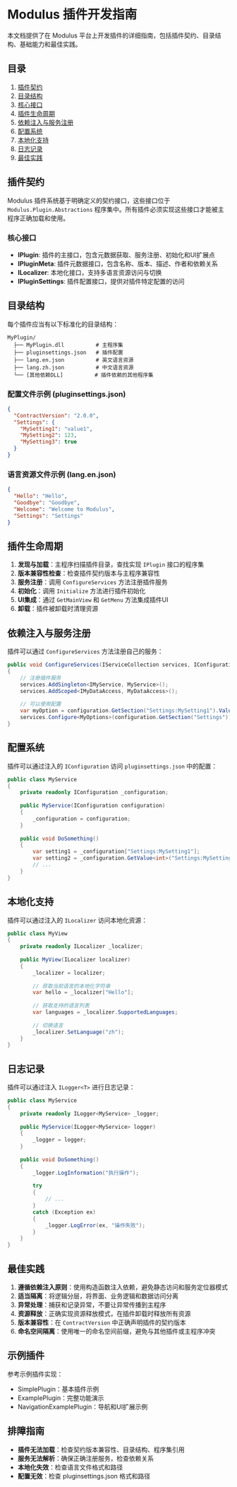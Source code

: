 # Modulus 插件开发指南

本文档提供了在 Modulus 平台上开发插件的详细指南，包括插件契约、目录结构、基础能力和最佳实践。

## 目录

1. [插件契约](#插件契约)
2. [目录结构](#目录结构)
3. [核心接口](#核心接口)
4. [插件生命周期](#插件生命周期)
5. [依赖注入与服务注册](#依赖注入与服务注册)
6. [配置系统](#配置系统)
7. [本地化支持](#本地化支持)
8. [日志记录](#日志记录)
9. [最佳实践](#最佳实践)

## 插件契约

Modulus 插件系统基于明确定义的契约接口，这些接口位于 `Modulus.Plugin.Abstractions` 程序集中。所有插件必须实现这些接口才能被主程序正确加载和使用。

### 核心接口

- **IPlugin**: 插件的主接口，包含元数据获取、服务注册、初始化和UI扩展点
- **IPluginMeta**: 插件元数据接口，包含名称、版本、描述、作者和依赖关系
- **ILocalizer**: 本地化接口，支持多语言资源访问与切换
- **IPluginSettings**: 插件配置接口，提供对插件特定配置的访问

## 目录结构

每个插件应当有以下标准化的目录结构：

```
MyPlugin/
  ├── MyPlugin.dll          # 主程序集
  ├── pluginsettings.json   # 插件配置
  ├── lang.en.json          # 英文语言资源
  ├── lang.zh.json          # 中文语言资源
  └── [其他依赖DLL]          # 插件依赖的其他程序集
```

### 配置文件示例 (pluginsettings.json)

```json
{
  "ContractVersion": "2.0.0",
  "Settings": {
    "MySetting1": "value1",
    "MySetting2": 123,
    "MySetting3": true
  }
}
```

### 语言资源文件示例 (lang.en.json)

```json
{
  "Hello": "Hello",
  "Goodbye": "Goodbye",
  "Welcome": "Welcome to Modulus",
  "Settings": "Settings"
}
```

## 插件生命周期

1. **发现与加载**：主程序扫描插件目录，查找实现 `IPlugin` 接口的程序集
2. **版本兼容性检查**：检查插件契约版本与主程序兼容性
3. **服务注册**：调用 `ConfigureServices` 方法注册插件服务
4. **初始化**：调用 `Initialize` 方法进行插件初始化
5. **UI集成**：通过 `GetMainView` 和 `GetMenu` 方法集成插件UI
6. **卸载**：插件被卸载时清理资源

## 依赖注入与服务注册

插件可以通过 `ConfigureServices` 方法注册自己的服务：

```csharp
public void ConfigureServices(IServiceCollection services, IConfiguration configuration)
{
    // 注册插件服务
    services.AddSingleton<IMyService, MyService>();
    services.AddScoped<IMyDataAccess, MyDataAccess>();
    
    // 可以使用配置
    var myOption = configuration.GetSection("Settings:MySetting1").Value;
    services.Configure<MyOptions>(configuration.GetSection("Settings"));
}
```

## 配置系统

插件可以通过注入的 `IConfiguration` 访问 `pluginsettings.json` 中的配置：

```csharp
public class MyService
{
    private readonly IConfiguration _configuration;
    
    public MyService(IConfiguration configuration)
    {
        _configuration = configuration;
    }
    
    public void DoSomething()
    {
        var setting1 = _configuration["Settings:MySetting1"];
        var setting2 = _configuration.GetValue<int>("Settings:MySetting2");
        // ...
    }
}
```

## 本地化支持

插件可以通过注入的 `ILocalizer` 访问本地化资源：

```csharp
public class MyView
{
    private readonly ILocalizer _localizer;
    
    public MyView(ILocalizer localizer)
    {
        _localizer = localizer;
        
        // 获取当前语言的本地化字符串
        var hello = _localizer["Hello"];
        
        // 获取支持的语言列表
        var languages = _localizer.SupportedLanguages;
        
        // 切换语言
        _localizer.SetLanguage("zh");
    }
}
```

## 日志记录

插件可以通过注入 `ILogger<T>` 进行日志记录：

```csharp
public class MyService
{
    private readonly ILogger<MyService> _logger;
    
    public MyService(ILogger<MyService> logger)
    {
        _logger = logger;
    }
    
    public void DoSomething()
    {
        _logger.LogInformation("执行操作");
        
        try
        {
            // ...
        }
        catch (Exception ex)
        {
            _logger.LogError(ex, "操作失败");
        }
    }
}
```

## 最佳实践

1. **遵循依赖注入原则**：使用构造函数注入依赖，避免静态访问和服务定位器模式
2. **适当隔离**：将逻辑分层，将界面、业务逻辑和数据访问分离
3. **异常处理**：捕获和记录异常，不要让异常传播到主程序
4. **资源释放**：正确实现资源释放模式，在插件卸载时释放所有资源
5. **版本兼容性**：在 `ContractVersion` 中正确声明插件的契约版本
6. **命名空间隔离**：使用唯一的命名空间前缀，避免与其他插件或主程序冲突

## 示例插件

参考示例插件实现：

- SimplePlugin：基本插件示例
- ExamplePlugin：完整功能演示
- NavigationExamplePlugin：导航和UI扩展示例

## 排障指南

- **插件无法加载**：检查契约版本兼容性、目录结构、程序集引用
- **服务无法解析**：确保正确注册服务，检查依赖关系
- **本地化失效**：检查语言文件格式和路径
- **配置无效**：检查 pluginsettings.json 格式和路径
